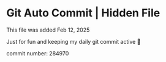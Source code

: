 # Git Auto Commit | Hidden File

This file was added Feb 12, 2025

Just for fun and keeping my daily git commit active 🤪

commit number: 284970
